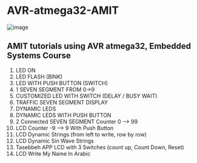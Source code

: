 # **AVR-atmega32-AMIT**

![image](https://github.com/SaadElDine/AVR-atmega32/assets/113860522/3830a4ff-928b-48fd-9b3e-8da8d3e04b03)

## AMIT tutorials using AVR atmega32, Embedded Systems Course
1. LED ON
2. LED FLASH (BINK)
3. LED WITH PUSH BUTTON (SWITCH)
4. 1 SEVEN SEGMENT FROM 0->9
5. CUSTOMIZED LED WITH SWITCH (DELAY / BUSY WAIT)
6. TRAFFIC SEVEN SEGMENT DISPLAY
7. DYNAMIC LEDS
8. DYNAMIC LEDS WITH PUSH BUTTON
9. 2 Connected SEVEN SEGMENT Counter 0 --> 99
10. LCD Counter -9 --> 9 With Push Button
11. LCD Dynamic Strings (from left to write, row by row)
12. LCD Dynamic Sin Wave Strings
13. Tasebbeh APP LCD with 3 Switches (count up, Count Down, Reset)
14. LCD Write My Name In Arabic
